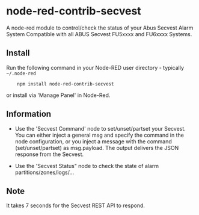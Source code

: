 node-red-contrib-secvest
=====================

A node-red module to control/check the status of your Abus Secvest Alarm System
Compatible with all ABUS Secvest FU5xxxx and FU6xxxx Systems.

## Install

Run the following command in your Node-RED user directory - typically `~/.node-red`

        npm install node-red-contrib-secvest

or install via 'Manage Panel' in Node-Red.

## Information

- Use the 'Secvest Command' node to set/unset/partset your Secvest. You can either inject a general msg and specify the command in the node configuration, or you inject a message with the command (set/unset/partset) as msg.payload. The output delivers the JSON response from the Secvest.

- Use the 'Secvest Status" node to check the state of alarm partitions/zones/logs/...

## Note

It takes 7 seconds for the Secvest REST API to respond.
